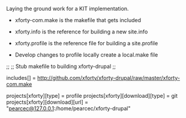 Laying the ground work for a KIT implementation.

* xforty-com.make is the makefile that gets included
* xforty.info is the reference for building a new site.info
* xforty.profile is the reference file for building a site.profile

* Develop changes to profile locally create a local.make file

;;
;; Stub makefile to building xforty-drupal
;;

includes[] = http://github.com/xforty/xforty-drupal/raw/master/xforty-com.make

projects[xforty][type] = profile
projects[xforty][download][type] = git
projects[xforty][download][url] = "pearcec@127.0.0.1:/home/pearcec/xforty-drupal"


[1]: http://drupalcode.org/project/buildkit.git/blob/refs/heads/6.x-2.x:/README.txt
